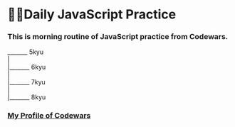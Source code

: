 # :woman_technologist:Daily JavaScript Practice 

### This is morning routine of JavaScript practice from Codewars.


 _______ 5kyu <br>
| <br>
|_______ 6kyu <br>
|<br>
|_______ 7kyu<br>
|<br>
|_______ 8kyu<br>



### [My Profile of Codewars](https://www.codewars.com/users/Megumikawa)

